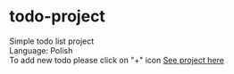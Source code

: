 # todo-project
Simple todo list project </br>
Language: Polish </br>
To add new todo please click on "+" icon
<a href="https://chestersky.github.io/todo-project/">See project here</a>
